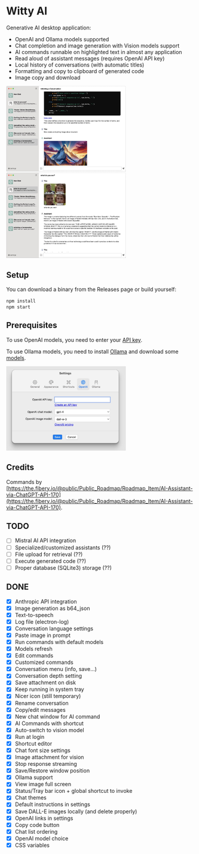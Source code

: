 # Witty AI

Generative AI desktop application:
- OpenAI and Ollama models supported
- Chat completion and image generation with Vision models support
- AI commands runnable on highlighted text in almost any application
- Read aloud of assistant messages (requires OpenAI API key)
- Local history of conversations (with automatic titles)
- Formatting and copy to clipboard of generated code
- Image copy and download

<p></p>
<img src="doc/main1.jpg" width="320" /> &nbsp;
<img src="doc/main2.jpg" width="320" />

## Setup

You can download a binary from the Releases page or build yourself:
```
npm install
npm start
```

## Prerequisites

To use OpenAI models, you need to enter your [API key](https://platform.openai.com/api-keys).

To use Ollama models, you need to install [Ollama](https://ollama.com) and download some [models](https://ollama.com/library).

<img src="doc/settings.jpg" width="320" />

## Credits

Commands by [https://the.fibery.io/@public/Public_Roadmap/Roadmap_Item/AI-Assistant-via-ChatGPT-API-170](https://the.fibery.io/@public/Public_Roadmap/Roadmap_Item/AI-Assistant-via-ChatGPT-API-170).

## TODO

- [ ] Mistral AI API integration
- [ ] Specialized/customized assistants (??)
- [ ] File upload for retrieval (??)
- [ ] Execute generated code (??)
- [ ] Proper database (SQLite3) storage (??)

## DONE

- [x] Anthropic API integration
- [x] Image generation as b64_json
- [x] Text-to-speech
- [x] Log file (electron-log)
- [x] Conversation language settings
- [x] Paste image in prompt
- [x] Run commands with default models
- [x] Models refresh
- [x] Edit commands
- [x] Customized commands
- [x] Conversation menu (info, save...)
- [x] Conversation depth setting
- [x] Save attachment on disk
- [x] Keep running in system tray
- [x] Nicer icon (still temporary)
- [x] Rename conversation
- [x] Copy/edit messages
- [x] New chat window for AI command
- [x] AI Commands with shortcut
- [x] Auto-switch to vision model
- [x] Run at login
- [x] Shortcut editor
- [x] Chat font size settings
- [x] Image attachment for vision
- [x] Stop response streaming
- [x] Save/Restore window position
- [x] Ollama support
- [x] View image full screen
- [x] Status/Tray bar icon + global shortcut to invoke
- [x] Chat themes
- [x] Default instructions in settings
- [x] Save DALL-E images locally (and delete properly)
- [x] OpenAI links in settings
- [x] Copy code button
- [x] Chat list ordering
- [x] OpenAI model choice
- [x] CSS variables

